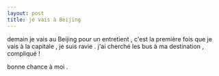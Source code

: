 ```yaml
---
layout: post
title: je vais à Beijing
---
```


demain je vais au Beijing pour un entretient , c'est la première fois que je vais à la capitale , je suis ravie . j'ai cherché les bus à ma destination , compliqué !

bonne chance à moi .
